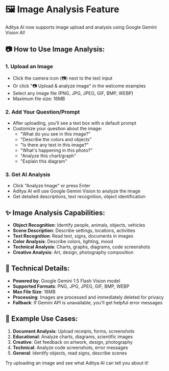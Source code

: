 # 🖼️ Image Analysis Feature

Aditya AI now supports image upload and analysis using Google Gemini Vision AI!

## 📷 How to Use Image Analysis:

### 1. **Upload an Image**
- Click the camera icon (📷) next to the text input
- Or click "📷 Upload & analyze image" in the welcome examples
- Select any image file (PNG, JPG, JPEG, GIF, BMP, WEBP)
- Maximum file size: 16MB

### 2. **Add Your Question/Prompt**
- After uploading, you'll see a text box with a default prompt
- Customize your question about the image:
  - "What do you see in this image?"
  - "Describe the colors and objects"
  - "Is there any text in this image?"
  - "What's happening in this photo?"
  - "Analyze this chart/graph"
  - "Explain this diagram"

### 3. **Get AI Analysis**
- Click "Analyze Image" or press Enter
- Aditya AI will use Google Gemini Vision to analyze the image
- Get detailed descriptions, text recognition, object identification

## ✨ Image Analysis Capabilities:

- **Object Recognition**: Identify people, animals, objects, vehicles
- **Scene Description**: Describe settings, locations, activities
- **Text Recognition**: Read text, signs, documents in images
- **Color Analysis**: Describe colors, lighting, mood
- **Technical Analysis**: Charts, graphs, diagrams, code screenshots
- **Creative Analysis**: Art, design, photography composition

## 🔧 Technical Details:

- **Powered by**: Google Gemini 1.5 Flash Vision model
- **Supported Formats**: PNG, JPG, JPEG, GIF, BMP, WEBP
- **Max File Size**: 16MB
- **Processing**: Images are processed and immediately deleted for privacy
- **Fallback**: If Gemini API is unavailable, you'll get helpful error messages

## 🧪 Example Use Cases:

1. **Document Analysis**: Upload receipts, forms, screenshots
2. **Educational**: Analyze charts, diagrams, scientific images
3. **Creative**: Get feedback on artwork, design, photography
4. **Technical**: Analyze code screenshots, error messages
5. **General**: Identify objects, read signs, describe scenes

Try uploading an image and see what Aditya AI can tell you about it!
